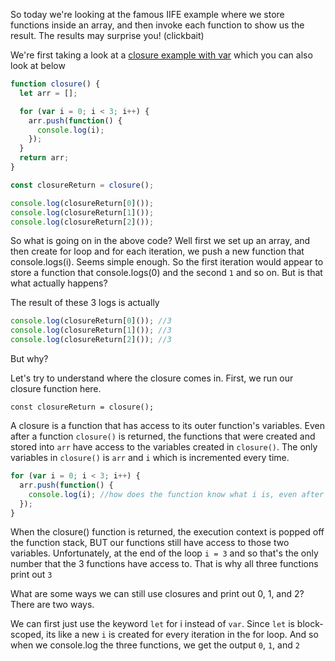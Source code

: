 So today we're looking at the famous IIFE example where we store functions inside an array, and then invoke each function to show us the result. The results may surprise you! (clickbait)

We're first taking a look at a [closure example with var](closureWithVar.js) which you can also look at below

```js
function closure() {
  let arr = [];

  for (var i = 0; i < 3; i++) {
    arr.push(function() {
      console.log(i);
    });
  }
  return arr;
}

const closureReturn = closure();

console.log(closureReturn[0]());
console.log(closureReturn[1]());
console.log(closureReturn[2]());
```

So what is going on in the above code? Well first we set up an array, and then create for loop and for each iteration, we push a new function that console.logs(i). Seems simple enough. So the first iteration would appear to store a function that console.logs(0) and the second `1` and so on. But is that what actually happens?

The result of these 3 logs is actually

```js
console.log(closureReturn[0]()); //3
console.log(closureReturn[1]()); //3
console.log(closureReturn[2]()); //3
```

But why?

Let's try to understand where the closure comes in. First, we run our closure function here.

`const closureReturn = closure();`

A closure is a function that has access to its outer function's variables. Even after a function `closure()` is returned, the functions that were created and stored into `arr` have access to the variables created in `closure()`. The only variables in `closure()` is `arr` and `i` which is incremented every time.

```js
for (var i = 0; i < 3; i++) {
  arr.push(function() {
    console.log(i); //how does the function know what i is, even after the array gets returned?
  });
}
```

When the closure() function is returned, the execution context is popped off the function stack, BUT our functions still have access to those two variables. Unfortunately, at the end of the loop `i = 3` and so that's the only number that the 3 functions have access to. That is why all three functions print out `3`

What are some ways we can still use closures and print out 0, 1, and 2? There are two ways.

We can first just use the keyword `let` for i instead of `var`. Since `let` is block-scoped, its like a new `i` is created for every iteration in the for loop. And so when we console.log the three functions, we get the output `0`, `1`, and `2`
